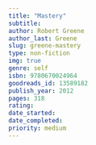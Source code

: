 ```yaml
---
title: "Mastery"
subtitle: 
author: Robert Greene
author_last: Greene
slug: greene-mastery
type: non-fiction
img: true
genre: self
isbn: 9780670024964
goodreads_id: 13589182
publish_year: 2012
pages: 318
rating: 
date_started:
date_completed:
priority: medium
---
```

